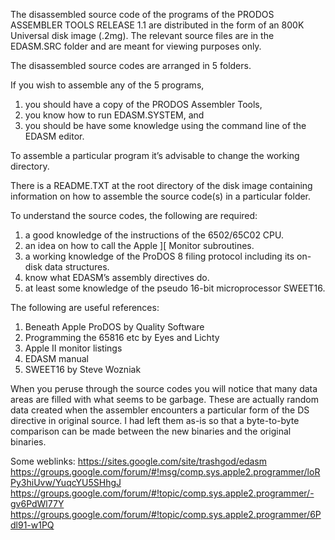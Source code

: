 The disassembled source code of the programs of the PRODOS ASSEMBLER TOOLS RELEASE 1.1 are
distributed in the form of an 800K Universal disk image (.2mg). The relevant source files are in the EDASM.SRC folder and are meant for viewing purposes only.

The disassembled source codes are arranged in 5 folders.

If you wish to assemble any of the 5 programs,
1) you should have a copy of the PRODOS Assembler Tools,
2) you know how to run EDASM.SYSTEM, and
3) you should be have some knowledge using the command line of the EDASM editor.

To assemble a particular program  it’s advisable to change the working directory.

There is a README.TXT at the root directory of the disk image containing information on how to assemble the source code(s) in a particular folder.

To understand the source codes, the following are required:

1) a good knowledge of the instructions of the 6502/65C02 CPU.
2) an idea on how to call the Apple ][ Monitor subroutines.
3) a working knowledge of the ProDOS 8 filing protocol including its on-disk data structures.
4) know what EDASM’s assembly directives do.
5) at least some knowledge of the pseudo 16-bit microprocessor SWEET16.

The following are useful references:

1) Beneath Apple ProDOS by Quality Software
2) Programming the 65816 etc by Eyes and Lichty
3) Apple II monitor listings
4) EDASM manual
5) SWEET16 by Steve Wozniak

When you peruse through the source codes you will notice that many data areas are filled with what seems to be garbage. These are actually random data created when the assembler encounters a particular form of the DS directive in original source. I had left them as-is so that a byte-to-byte comparison can be made between the new binaries and the original binaries.

Some weblinks:
https://sites.google.com/site/trashgod/edasm
https://groups.google.com/forum/#!msg/comp.sys.apple2.programmer/loRPy3hiUvw/YuqcYU5SHhgJ
https://groups.google.com/forum/#!topic/comp.sys.apple2.programmer/-gv6PdWl77Y
https://groups.google.com/forum/#!topic/comp.sys.apple2.programmer/6Pdl91-w1PQ
